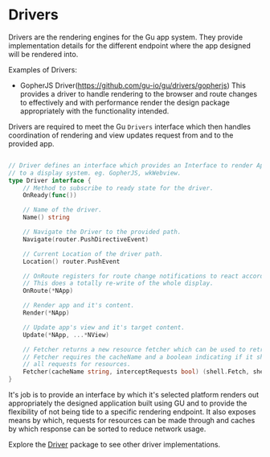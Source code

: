Drivers
=======
Drivers are the rendering engines for the Gu app system. They provide implementation
details for the different endpoint where the app designed will be rendered into.

Examples of Drivers:

- GopherJS Driver(https://github.com/gu-io/gu/drivers/gopherjs)
This provides a driver to handle rendering to the browser and route changes to
effectively and with performance render the design package appropriately with the
functionality intended.

Drivers are required to meet the Gu `Drivers` interface which then handles coordination
of rendering and view updates request from and to the provided app.

```go

// Driver defines an interface which provides an Interface to render Apps and views
// to a display system. eg. GopherJS, wkWebview.
type Driver interface {
	// Method to subscribe to ready state for the driver.
	OnReady(func())

	// Name of the driver.
	Name() string

	// Navigate the Driver to the provided path.
	Navigate(router.PushDirectiveEvent)

	// Current Location of the driver path.
	Location() router.PushEvent

	// OnRoute registers for route change notifications to react accordingly.
	// This does a totally re-write of the whole display.
	OnRoute(*NApp)

	// Render app and it's content.
	Render(*NApp)

	// Update app's view and it's target content.
	Update(*NApp, ...*NView)

	// Fetcher returns a new resource fetcher which can be used to retrieve Resources.
	// Fetcher requires the cacheName and a boolean indicating if it should intercept
	// all requests for resources.
	Fetcher(cacheName string, interceptRequests bool) (shell.Fetch, shell.Cache)
}

```

It's job is to provide an interface by which it's selected platform renders out appropriately
the designed application built using GU and to provide the flexibility of not being
tide to a specific rendering endpoint. It also exposes means by which, requests for
resources can be made through and caches by which response can be sorted to reduce
network usage.

Explore the [Driver](https://github.com/gu-io/gu/drivers/) package to see other driver implementations.
